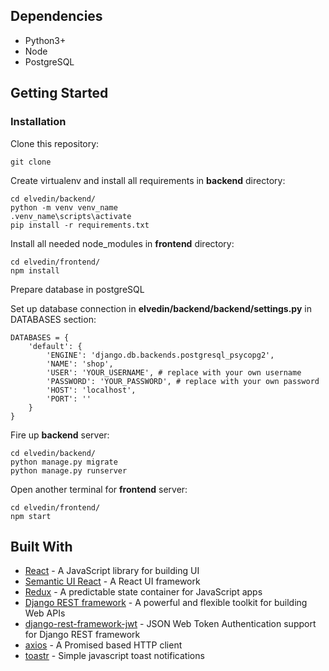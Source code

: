## Dependencies
* Python3+
* Node
* PostgreSQL

## Getting Started
### Installation
Clone this repository:

    git clone 

Create virtualenv and install all requirements in **backend** directory:

    cd elvedin/backend/
    python -m venv venv_name
    .venv_name\scripts\activate
    pip install -r requirements.txt

Install all needed node_modules in **frontend** directory:

    cd elvedin/frontend/
    npm install

Prepare database in postgreSQL


Set up database connection in **elvedin/backend/backend/settings.py** in DATABASES section:

    DATABASES = {
        'default': {
            'ENGINE': 'django.db.backends.postgresql_psycopg2',
            'NAME': 'shop',
            'USER': 'YOUR_USERNAME', # replace with your own username
            'PASSWORD': 'YOUR_PASSWORD', # replace with your own password
            'HOST': 'localhost',
            'PORT': ''
        }
    }

Fire up **backend** server:

    cd elvedin/backend/
    python manage.py migrate
    python manage.py runserver

Open another terminal for **frontend** server:

    cd elvedin/frontend/
    npm start

## Built With
* [React](https://facebook.github.io/react/) - A JavaScript library for building UI
* [Semantic UI React](https://react.semantic-ui.com/introduction) - A React UI framework
* [Redux](https://redux.js.org/) - A predictable state container for JavaScript apps
* [Django REST framework](http://www.django-rest-framework.org/) - A powerful and flexible toolkit for building Web APIs
* [django-rest-framework-jwt](http://getblimp.github.io/django-rest-framework-jwt/) - JSON Web Token Authentication support for Django REST framework
* [axios](https://github.com/mzabriskie/axios) - A Promised based HTTP client
* [toastr](https://github.com/CodeSeven/toastr) - Simple javascript toast notifications



